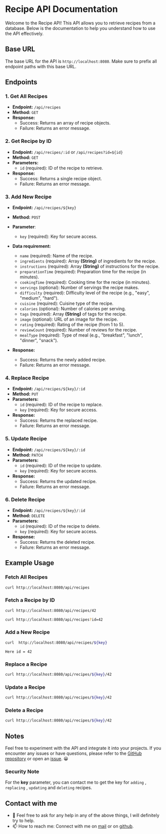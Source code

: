 # Recipe API Documentation

Welcome to the Recipe API! This API allows you to retrieve recipes from a database. Below is the documentation to help you understand how to use the API effectively.

## Base URL

The base URL for the API is `http://localhost:8080`. Make sure to prefix all endpoint paths with this base URL.


## Endpoints

### 1. Get All Recipes

- **Endpoint:** `/api/recipes`
- **Method:** `GET`
- **Response:**
  - Success: Returns an array of recipe objects.
  - Failure: Returns an error message.

### 2. Get Recipe by ID

- **Endpoint:** `/api/recipes/:id` or `/api/recipes?id=${id}`
- **Method:** `GET`
- **Parameters:**
  - `id` (required): ID of the recipe to retrieve.
- **Response:**
  - Success: Returns a single recipe object.
  - Failure: Returns an error message.

### 3. Add New Recipe

- **Endpoint:** `/api/recipes/${key}`
- **Method:** `POST`
- **Parameter**: 
  - `key` (required): Key for secure access.
- **Data requirement:**
  - `name` (required): Name of the recipe.
  - `ingredients` (required): Array **(String)** of ingredients for the recipe.
  - `instructions` (required): Array **(String)** of instructions for the recipe.
  - `preparationTime` (required): Preparation time for the recipe (in minutes).
  - `cookingTime` (required): Cooking time for the recipe (in minutes).
  - `servings` (optional): Number of servings the recipe makes.
  - `difficulty` (required): Difficulty level of the recipe (e.g., "easy", "medium", "hard").
  - `cuisine` (required): Cuisine type of the recipe.
  - `calories` (optional): Number of calories per serving.
  - `tags` (required): Array **(String)** of tags for the recipe.
  - `image` (optional): URL of an image for the recipe.
  - `rating` (required): Rating of the recipe (from 1 to 5).
  - `reviewCount` (required): Number of reviews for the recipe.
  - `mealType` (required): Type of meal (e.g., "breakfast", "lunch", "dinner", "snack").
  
- **Response:**
  - Success: Returns the newly added recipe.
  - Failure: Returns an error message.


### 4. Replace Recipe

- **Endpoint:** `/api/recipes/${key}/:id`
- **Method:** `PUT`
- **Parameters:**
  - `id` (required): ID of the recipe to replace.
  - `key` (required): Key for secure access.
- **Response:**
  - Success: Returns the replaced recipe.
  - Failure: Returns an error message.


### 5. Update Recipe

- **Endpoint:** `/api/recipes/${key}/:id`
- **Method:** `PATCH`
- **Parameters:**
  - `id` (required): ID of the recipe to update.
  - `key` (required): Key for secure access.
- **Response:**
  - Success: Returns the updated recipe.
  - Failure: Returns an error message.


### 6. Delete Recipe

- **Endpoint:** `/api/recipes/${key}/:id`
- **Method:** `DELETE`
- **Parameters:**
  - `id` (required): ID of the recipe to delete.
  - `key` (required): Key for secure access.
- **Response:**
  - Success: Returns the deleted recipe.
  - Failure: Returns an error message.


## Example Usage

### Fetch All Recipes

```bash
curl http://localhost:8080/api/recipes
```

### Fetch a Recipe by ID

```bash
curl http://localhost:8080/api/recipes/42

curl http://localhost:8080/api/recipes?id=42
```


### Add a New Recipe

```bash
curl  http://localhost:8080/api/recipes/${key}
```

`Here id = 42`
### Replace a Recipe

```bash
curl http://localhost:8080/api/recipes/${key}/42
```


### Update a Recipe

```bash
curl http://localhost:8080/api/recipes/${key}/42
```


### Delete a Recipe

```bash
curl http://localhost:8080/api/recipes/${key}/42
```


## Notes
Feel free to experiment with the API and integrate it into your projects. If you encounter any issues or have questions, please refer to the [GitHub repository](https://github.com/paulaneesh7/Recipe-Api) or open an [issue](https://github.com/paulaneesh7/Recipe-Api/issues). 😀



### Security Note
  
For the **key** parameter, you can contact me to get the key for `adding` , `replacing` , `updating` and `deleting` recipes.


## Contact with me
- 💬 Feel free to ask for any help in any of the above things, I will definitely try to help.
- 📫 How to reach me: Connect with me on [mail](mailto:aneesh16117@gmail.com) or on [github](https://github.com/paulaneesh7).
